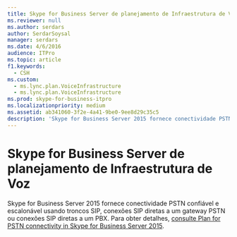 ```yaml
---
title: Skype for Business Server de planejamento de Infraestrutura de Voz
ms.reviewer: null
ms.author: serdars
author: SerdarSoysal
manager: serdars
ms.date: 4/6/2016
audience: ITPro
ms.topic: article
f1.keywords:
  - CSH
ms.custom:
  - ms.lync.plan.VoiceInfrastructure
  - ms.lync.plan.VoiceInfrastructure
ms.prod: skype-for-business-itpro
ms.localizationpriority: medium
ms.assetid: ab341060-3f2e-4a41-9be0-9ee8d29c35c5
description: 'Skype for Business Server 2015 fornece conectividade PSTN confiável e escalonável usando troncos SIP, conexões SIP diretas a um gateway PSTN ou conexões SIP diretas a um PBX. Para obter detalhes, consulte Plan for PSTN connectivity in Skype for Business Server 2015.'
---
```


# <a name="skype-for-business-server-voice-infrastructure-planning-tool"></a>Skype for Business Server de planejamento de Infraestrutura de Voz
 
Skype for Business Server 2015 fornece conectividade PSTN confiável e escalonável usando troncos SIP, conexões SIP diretas a um gateway PSTN ou conexões SIP diretas a um PBX. Para obter detalhes, [consulte Plan for PSTN connectivity in Skype for Business Server 2015](../../plan-your-deployment/enterprise-voice-solution/pstn-connectivity-0.md).
  

